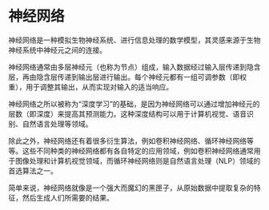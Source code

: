 # 神经网络

神经网络是一种模拟生物神经系统、进行信息处理的数学模型，其灵感来源于生物神经系统中神经元之间的连接。

神经网络通常由多层神经元（也称为节点）组成，输入数据经过输入层传递到隐含层，再由隐含层传递到输出层进行输出。每个神经元都有一组可调参数（即权重），用于调整其输出，从而实现对输入的适当响应。

神经网络之所以被称为“深度学习”的基础，是因为神经网络可以通过增加神经元的层数（即深度）来提高其预测能力。这种深度结构可以用于计算机视觉、语音识别、自然语言处理等领域。

除此之外，神经网络还有着很多衍生算法，例如卷积神经网络、循环神经网络等等。这些不同种类的神经网络都有各自特定的应用领域，例如卷积神经网络通常用于图像处理和计算机视觉领域，而循环神经网络则是自然语言处理（NLP）领域的首选算法之一。

简单来说，神经网络就像是一个强大而魔幻的黑匣子，从原始数据中提取复杂的特征，然后生成人们所需要的结果。